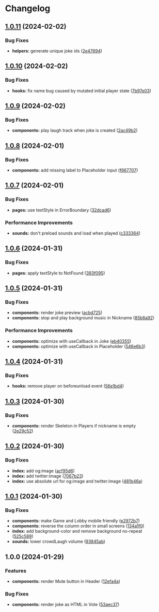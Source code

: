 # Changelog

## [1.0.11](https://github.com/remarkablegames/just-jokes/compare/v1.0.10...v1.0.11) (2024-02-02)


### Bug Fixes

* **helpers:** generate unique joke ids ([2e47694](https://github.com/remarkablegames/just-jokes/commit/2e47694e0dec2409c721899ee20bba48435f9cb2))

## [1.0.10](https://github.com/remarkablegames/just-jokes/compare/v1.0.9...v1.0.10) (2024-02-02)


### Bug Fixes

* **hooks:** fix name bug caused by mutated initial player state ([7b97e03](https://github.com/remarkablegames/just-jokes/commit/7b97e03ac00077b33ab99b05fcb27cdccd1814a6))

## [1.0.9](https://github.com/remarkablegames/just-jokes/compare/v1.0.8...v1.0.9) (2024-02-02)


### Bug Fixes

* **components:** play laugh track when joke is created ([2ac49b2](https://github.com/remarkablegames/just-jokes/commit/2ac49b2d9f0b5641c00d76d2cf11ab5c52811db0))

## [1.0.8](https://github.com/remarkablegames/just-jokes/compare/v1.0.7...v1.0.8) (2024-02-01)

### Bug Fixes

- **components:** add missing label to Placeholder input ([f667707](https://github.com/remarkablegames/just-jokes/commit/f6677076ac44a71fcc6bb575fc5f92decd94cf20))

## [1.0.7](https://github.com/remarkablegames/just-jokes/compare/v1.0.6...v1.0.7) (2024-02-01)

### Bug Fixes

- **pages:** use textStyle in ErrorBoundary ([32dcad6](https://github.com/remarkablegames/just-jokes/commit/32dcad6f9d7ddae44d5c4d530d3344061e27c4d0))

### Performance Improvements

- **sounds:** don't preload sounds and load when played ([c333364](https://github.com/remarkablegames/just-jokes/commit/c333364c91ac7285bba8886eaa2b13db61baa938))

## [1.0.6](https://github.com/remarkablegames/just-jokes/compare/v1.0.5...v1.0.6) (2024-01-31)

### Bug Fixes

- **pages:** apply textStyle to NotFound ([393f095](https://github.com/remarkablegames/just-jokes/commit/393f09572140706676079fb44f9d8c414d86d480))

## [1.0.5](https://github.com/remarkablegames/just-jokes/compare/v1.0.4...v1.0.5) (2024-01-31)

### Bug Fixes

- **components:** render joke preview ([acbd725](https://github.com/remarkablegames/just-jokes/commit/acbd7258b1a12b8a74225fd778e888360685b9e1))
- **components:** stop and play background music in Nickname ([85b8a92](https://github.com/remarkablegames/just-jokes/commit/85b8a9266fc1a54579ab00c8bdda8a82faa08829))

### Performance Improvements

- **components:** optimize with useCallback in Joke ([eb40355](https://github.com/remarkablegames/just-jokes/commit/eb40355a756626bc75b60aa11dd3304338bba267))
- **components:** optimize with useCallback in Placeholder ([546e6b3](https://github.com/remarkablegames/just-jokes/commit/546e6b32e3e062217080ed75283740eef1e84095))

## [1.0.4](https://github.com/remarkablegames/just-jokes/compare/v1.0.3...v1.0.4) (2024-01-31)

### Bug Fixes

- **hooks:** remove player on beforeunload event ([56e1bd4](https://github.com/remarkablegames/just-jokes/commit/56e1bd4819c26fd3119a6e9d0d4bf6eb8cee52d1))

## [1.0.3](https://github.com/remarkablegames/just-jokes/compare/v1.0.2...v1.0.3) (2024-01-30)

### Bug Fixes

- **components:** render Skeleton in Players if nickname is empty ([2e29c52](https://github.com/remarkablegames/just-jokes/commit/2e29c529d414948bc546f1be00971c66c3754d8c))

## [1.0.2](https://github.com/remarkablegames/just-jokes/compare/v1.0.1...v1.0.2) (2024-01-30)

### Bug Fixes

- **index:** add og:image ([acf95d6](https://github.com/remarkablegames/just-jokes/commit/acf95d6d55e0d7822f728d6a069b64825332d17d))
- **index:** add twitter:image ([7067b23](https://github.com/remarkablegames/just-jokes/commit/7067b23587e84f611d0ee6ff3befe53d62c3d81d))
- **index:** use absolute url for og:image and twitter:image ([481b46a](https://github.com/remarkablegames/just-jokes/commit/481b46a009ba8a23b757bbe908e8412036593847))

## [1.0.1](https://github.com/remarkablegames/just-jokes/compare/v1.0.0...v1.0.1) (2024-01-30)

### Bug Fixes

- **components:** make Game and Lobby mobile friendly ([e2972b7](https://github.com/remarkablegames/just-jokes/commit/e2972b7887eec870a173db417cef2c19066eb888))
- **components:** reverse the column order in small screens ([134a1f0](https://github.com/remarkablegames/just-jokes/commit/134a1f011e2adb61004bf1e31e800c8f91a6b9b6))
- **index:** add background-color and remove background no-repeat ([525c589](https://github.com/remarkablegames/just-jokes/commit/525c5894fa7528433094e181c04d986a93bf5f38))
- **sounds:** lower crowdLaugh volume ([93845ab](https://github.com/remarkablegames/just-jokes/commit/93845ab2603f351b17b5b1b48d3795279f64487e))

## 1.0.0 (2024-01-29)

### Features

- **components:** render Mute button in Header ([12efa4a](https://github.com/remarkablegames/just-jokes/commit/12efa4aa9229f93b0ef10f7c877cb6984fb714cc))

### Bug Fixes

- **components:** render joke as HTML in Vote ([53aec37](https://github.com/remarkablegames/just-jokes/commit/53aec37fc6f33b73a05726d0ecd058763654e753))
